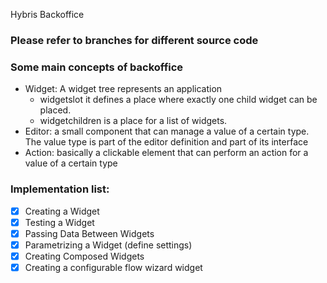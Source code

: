 Hybris Backoffice

### Please refer to branches for different source code

### Some main concepts of backoffice
- Widget: A widget tree represents an application
    - widgetslot it defines a place where exactly one child widget can be placed.
    - widgetchildren is a place for a list of widgets.
- Editor: a small component that can manage a value of a certain type. The value type is part of the editor definition and part of its interface
- Action: basically a clickable element that can perform an action for a value of a certain type


### Implementation list:
- [x] Creating a Widget
- [x] Testing a Widget
- [x] Passing Data Between Widgets
- [x] Parametrizing a Widget (define settings)
- [x] Creating Composed Widgets
- [x] Creating a configurable flow wizard widget